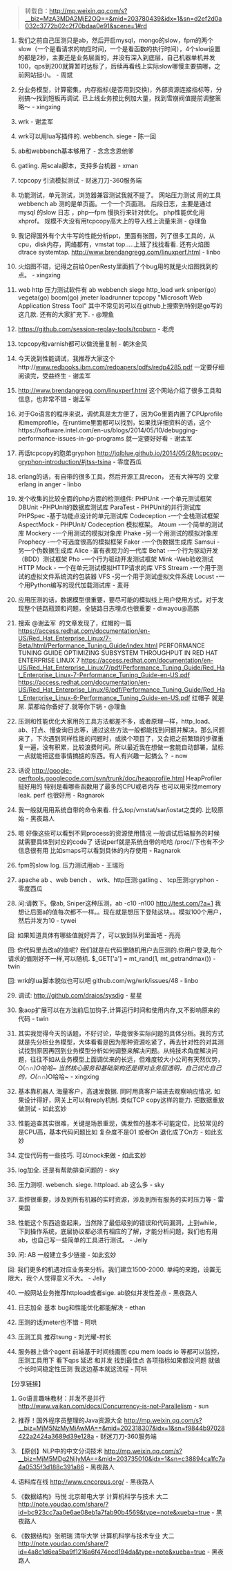 > 转载自：<http://mp.weixin.qq.com/s?__biz=MzA3MDA2MjE2OQ==&mid=203780439&idx=1&sn=d2ef2d0a032c3772b02c2f70bdaa0e91&scene=1#rd>

1. 我们之前自己压测只是ab，然后开启mysql，mongo的slow，fpm的两个slow（一个是看请求的响应时间，一个是看函数的执行时间），4个slow设置的都是2秒，主要还是业务层面的，并没有深入到底层，自己机器单机并发100，qps到200就算暂时达标了，后续再看线上实际slow哪慢主要搞哪，之前网站挺小。 - 周斌

2. 分业务模型，计算密集，内存指标(是否用到交换)，外部资源连接指标等，分别搞～找到短板再调试. 已上线业务按比例加大量，找到雪崩阀值提前调整策略～ - xingxing

3. wrk - 谢孟军

4. wrk可以用lua写插件的. webbench. siege - 陈一回

5. ab和webbench基本够用了 - 念念念恩他爹

6. gatling. 用scala脚本，支持多台机器 - xman

7. tcpcopy 引流模拟测试  - 财迷刀刀-360服务端

8. 功能测试，单元测试，浏览器兼容测试我就不提了。 网站压力测试 用的工具 webbench ab 测的是单页面。一个一个页面测。 后段日志，主要是通过 mysql 的slow 日志  ，php—fpm 慢执行来针对优化。 php性能优化用 xhprof。  规模不大没有用tcpcopy高大上的导入线上流量来测 - @理鱼

9. 我记得国外有个大牛写的性能分析ppt，里面有张图，列了很多工具的，从cpu，disk内存，网络都有，vmstat top.....上班了找找看看. 还有火焰图dtrace systemtap.  http://www.brendangregg.com/linuxperf.html - linbo

10. 火焰图不错，记得之前给OpenResty里面抓了个bug用的就是火焰图找到的点。 - xingxing

11. web http 压力测试软件有 ab webbench siege http_load wrk sniper(go) vegeta(go) boom(go) jmeter loadrunner tcpcopy "Microsoft Web Application Stress Tool"   其中不常见的可以在github上搜索到特别是go写的这几款. 还有的大家扩充下. - @理鱼

12. https://github.com/session-replay-tools/tcpburn - 老虎

13. tcpcopy和varnish都可以做流量复制 - 朝沐金风

14. 今天说到性能调试，我推荐大家这个http://www.redbooks.ibm.com/redpapers/pdfs/redp4285.pdf 一定要仔细阅读完，受益终生 - 谢孟军

15. http://www.brendangregg.com/linuxperf.html 这个网站介绍了很多工具和信息，也非常不错 - 谢孟军

16. 对于Go语言的程序来说，调优真是太方便了，因为Go里面内置了CPUprofile和memprofile，在runtime里面都可以找到，如果找详细资料的话，这个https://software.intel.com/en-us/blogs/2014/05/10/debugging-performance-issues-in-go-programs 就一定要好好看 - 谢孟军

17. 再话tcpcopy的胞弟gryphon http://jqlblue.github.io/2014/05/28/tcpcopy-gryphon-introduction/#jtss-tsina - 零度西瓜

18. erlang的话，有自带的很多工具，然后开源工具recon， 还有大神写的 文章 erlang in anger - linbo

19. 发个收集的比较全面的php方面的检测组件:
PHPUnit -一个单元测试框架
DBUnit -PHPUnit的数据库测试库
ParaTest - PHPUnit的并行测试库
PHPSpec -基于功能点设计的单元测试库
Codeception -一个全栈测试框架
AspectMock -  PHPUnit/ Codeception 模拟框架。
Atoum -一个简单的测试库
Mockery -一个用测试的模拟对象库
Phake -另一个用测试的模拟对象库
Prophecy -一个可选度很高的模拟框架
Faker -一个伪数据生成库
Samsui - 另一个伪数据生成库
Alice -富有表现力的一代库
Behat -一个行为驱动开发（BDD）测试框架
Pho -一个行为驱动开发测试框架
Mink -Web验收测试
HTTP Mock - 一个在单元测试模拟HTTP请求的库
VFS Stream -一个用于测试的虚拟文件系统流的包装器
VFS -另一个用于测试虚拟文件系统
Locust -一个用Python编写的现代加载测试库 - 麦哥

20. 应用压测的话，数据模型很重要，要尽可能的模拟线上用户使用方式，对于发现整个链路瓶颈和问题，全链路日志埋点也很重要 - diwayou@高鹏

21. 搜索 @谢孟军  的文章发现了，红帽的一篇
https://access.redhat.com/documentation/en-US/Red_Hat_Enterprise_Linux/7-Beta/html/Performance_Tuning_Guide/index.html
PERFORMANCE TUNING GUIDE
OPTIMIZING SUBSYSTEM THROUGHPUT IN RED HAT ENTERPRISE LINUX 7
https://access.redhat.com/documentation/en-US/Red_Hat_Enterprise_Linux/7/pdf/Performance_Tuning_Guide/Red_Hat_Enterprise_Linux-7-Performance_Tuning_Guide-en-US.pdf
https://access.redhat.com/documentation/en-US/Red_Hat_Enterprise_Linux/6/pdf/Performance_Tuning_Guide/Red_Hat_Enterprise_Linux-6-Performance_Tuning_Guide-en-US.pdf
红帽子 就是屌. 菜都给你备好了.就等你下锅 - @理鱼

22. 压测和性能优化大家用的工具方法都差不多，或者原理一样，http_load、ab、打点、慢查询日志等，通过这些方法一般都能找到问题并解决。那么问题来了，下次遇到同样性能的问题时，或换个项目了，又会把之前繁琐的步骤重复一遍，没有积累，比较浪费时间。所以最近我在想做一套能自动部署，鼠标一点就能把这些事情搞掂的东西。有人有兴趣一起搞么？ - now

23. 话说 http://google-perftools.googlecode.com/svn/trunk/doc/heapprofile.html HeapProfiler挺好用的 特别是看哪些函数用了最多的CPU或者内存 也可以用来找memory leak. perf 也很好用 - Ragnarok

24. 我一般就用用系统自带的命令来看. 什么top/vmstat/sar/iostat之类的. 比较原始 - 黑夜路人

25. 嗯 好像这些可以看到不同process的资源使用情况 一般调试后端服务的时候 就需要具体到对应的code了 话说perf就是系统自带的哈哈 /proc/<pid>/下也有不少信息很有用 比如smaps可以看到具体的内存使用 - Ragnarok

26. fpm的slow log. 压力测试用ab - 王瑞珩

27. apache ab 、web bench 、 wrk、http压测:gatling 、 tcp压测:gryphon - 零度西瓜

28. 问:请教下。像ab, Sniper这种压测，ab -c10 -n100 http://test.com/?a=1 我想让后面a的值每次都不一样。。现在就是想压下登陆这块。。模拟100个用户，然后并发为10 - tywei

回: 如果知道具体有哪些值就好弄了，可以放到队列里面吧 - 亮亮

回: 你代码里去改a的值呢? 我们就是在代码里随机用户去压测的.你用户登录,每个请求的值刚好不一样,可以随机. $_GET['a'] = mt_rand(1, mt_getrandmax()) - twin

回: wrk的lua脚本貌似也可以吧 github.com/wg/wrk/issues/48 - linbo

29. 调试: http://github.com/draios/sysdig - 星星

30. 象aop扩展可以在方法前后加钩子,计算运行时间和使用内存,又不影响原来的代码 - twin

31. 其实我觉得今天的话题，不好讨论，毕竟很多实际问题的具体分析。我的方式就是先分析业务模型，大体看看是因为那种资源吃紧了，再去针对性的对其测试找到原因再回到业务模型分析如何调整来解决问题。从纯技术角度解决问题，往往不如从业务模型上面调优来的长远，但难度较大小公司有天然优势，O(∩_∩)O哈哈~ 当然核心服务和基础架构还是得对业务层透明，自己优化自己的，O(∩_∩)O哈哈~ - xingxing

32. 基本靠机器人 海量客户，高速发数据. 同时用真客户端进去观察响应情况. 如果设计得好，网关上可以有reply机制. 类似TCP copy这样的能力. 把数据重放做测试 - 如此玄妙

33. 性能追查其实很难，关键是场景重现，偶发性的基本不可能定位，比较常见的是CPU高，基本代码问题比如 复杂度不是O1 或者On 退化成了On方 - 如此玄妙

34. 定位代码有一些技巧. 可以mock来做 - 如此玄妙

35. log加全. 还是有帮助排查问题的 - sky

36. 压力测呗. webench. siege. httpload. ab 这么多 - sky

37. 监控很重要，涉及到所有机器的实时资源，涉及到所有服务的实时压力等 - 雷果国

38. 性能这个东西追查起来，当然除了最低级别的错误和代码漏洞，上到while，下到操作系统，底层协议都必须有相应的了解，才能分析问题，我们也有用ab，也自己写一些简单的工具进行测试。 - Jelly

39. 问: AB 一般建立多少链接 - 如此玄妙

回: 我们更多的机遇对应业务来分析。我们建立1500-2000. 单纯的来跑，设置无限大，我个人觉得意义不大。 - Jelly

40. 一般网站业务推荐httpload或者sige. ab貌似并发性差点 - 黑夜路人

41. 日志加全 基本 bug和性能优化都能解决 - ethan

42. 压测的话jmeter也不错 - 阿哄

43. 压测工具 推荐tsung - 刘光耀-村长

44. 服务器上做个agent 前端基于时间线画图 cpu mem loads io 等都可以监控，压测工具用下 看下qps 延迟 和并发 找到最佳点 各项指标如果都没问题 就做个长时间稳定性压测 我这边基本就这流程 - 阿哄

【分享链接】

1. Go语言趣味教材：并发不是并行 http://www.vaikan.com/docs/Concurrency-is-not-Parallelism - sun

2. 推荐！国外程序员整理的Java资源大全 http://mp.weixin.qq.com/s?__biz=MjM5NzMyMjAwMA==&mid=202318307&idx=1&sn=f9844b97028422a2424a3689d39e128a - 财迷刀刀-360服务端

3. 【原创】NLP中的中文分词技术 http://mp.weixin.qq.com/s?__biz=MjM5MDg2NjIyMA==&mid=203735010&idx=1&sn=c38894ca1fc7a4a0535f3d188c391a86 - 黑夜路人

4. 语料库在线 http://www.cncorpus.org/ - 黑夜路人

5. 《数据结构》马悦 北京邮电大学 计算机科学与技术 大二 http://note.youdao.com/share/?id=bc923cc7aa0e6ae08eb1a7fab90b4569&type=note&xueba=true - 黑夜路人

6. 《数据结构》张明瑞 清华大学 计算机科学与技术专业 大二 http://note.youdao.com/share/?id=4a8c1d6ea5ba9f1216a6f474ecd194da&type=note&xueba=true - 黑夜路人